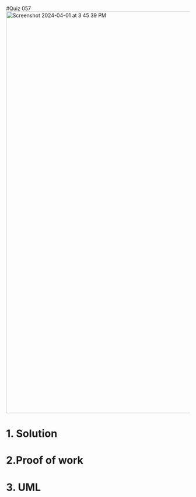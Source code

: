 #Quiz 057
<img width="1099" alt="Screenshot 2024-04-01 at 3 45 39 PM" src="https://github.com/K-Schriber/Unit-4-Comp-Sci/assets/142757998/74ffc532-62b6-4ea3-a824-0be9701be595">

# 1. Solution


# 2.Proof of work


# 3. UML

